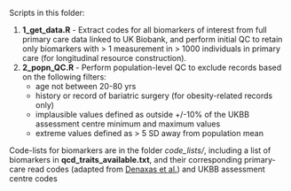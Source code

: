 Scripts in this folder:

1. **1_get_data.R** - Extract codes for all biomarkers of interest from full primary care data linked to UK Biobank, and perform initial QC to retain only biomarkers with > 1 measurement in > 1000 individuals in primary care (for longitudinal resource construction). 
2. **2_popn_QC.R** - Perform population-level QC to exclude records based on the following filters:
	- age not between 20-80 yrs
	- history or record of bariatric surgery (for obesity-related records only)
	- implausible values defined as outside +/-10% of the UKBB assessment centre minimum and maximum values
	- extreme values defined as > 5 SD away from population mean

Code-lists for biomarkers are in the folder *code_lists/*, including a list of biomarkers in **qcd_traits_available.txt**, and their corresponding primary-care read codes (adapted from [Denaxas et al.](https://github.com/spiros/ukb-biomarker-phenotypes)) and UKBB assessment centre codes
